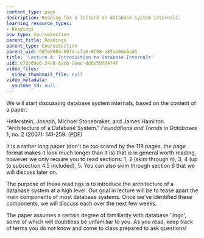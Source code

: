 ```yaml
---
content_type: page
description: Reading for a lecture on database system internals.
learning_resource_types:
- Readings
ocw_type: CourseSection
parent_title: Readings
parent_type: CourseSection
parent_uid: 607e580d-09fd-cfa0-0f08-a87ae0de6ad6
title: 'Lecture 4: Introduction to Database Internals'
uid: e72d69e6-24a8-6acb-9aec-ddde59f04f4f
video_files:
  video_thumbnail_file: null
video_metadata:
  youtube_id: null
---
```


We will start discussing database system internals, based on the content of a paper:

Hellerstein, Joseph, Michael Stonebraker, and James Hamilton. "Architecture of a Database System." _Foundations and Trends in Databases_ 1, no. 2 (2007): 141-259. ([PDF](http://db.cs.berkeley.edu/papers/fntdb07-architecture.pdf))

It is a rather long paper (don't be too scared by the 119 pages, the page format makes it look much longer than it is) that is in general worth reading, however we only require you to read sections: 1, 2 (skim through it), 3, 4 (up to subsection 4.5 included), 5. You can also skim through section 6 that we will discuss later on.

The purpose of these readings is to introduce the architecture of a database system at a high level. Our goal in lecture will be to tease apart the main components of most database systems. Once we've identified these components, we will discuss each over the next few weeks.

The paper assumes a certain degree of familiarity with database 'lingo', some of which will doubtless be unfamiliar to you. As you read, keep track of terms you do not know and come to class prepared to ask questions!